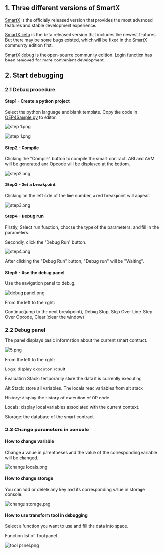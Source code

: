 
## 1. Three different versions of SmartX

[SmartX](https://smartx.ont.io) is the officially released version that provides the most advanced features and stable development experience.  

[SmartX beta](https://smartxbeta.ont.io) is the beta released version that includes the newest features. But there may be some bugs existed, which will be fixed in the SmartX community edition first. 

[SmartX debug](http://smartxdebug.ont.io) is the open-source community edition. Login function has been removed for more convenient development. 

## 2. Start debugging

### 2.1 Debug procedure

#### Step1 - Create a python project

Select the python language and blank template. Copy the code in [OEP4Sample.py](https://github.com/tonyclarking/python-template/blob/master/OEP4Sample/OEP4Sample.py](https://github.com/tonyclarking/python-template/blob/master/OEP4Sample/OEP4Sample.py)
) to editor.

![step 1.png](https://upload-images.jianshu.io/upload_images/150344-cc24c675bc9a3267.png?imageMogr2/auto-orient/strip%7CimageView2/2/w/1240)

![step 1.png](https://upload-images.jianshu.io/upload_images/150344-cdb9c5585a074881.png?imageMogr2/auto-orient/strip%7CimageView2/2/w/1240)

#### Step2 - Compile

Clicking the "Compile" button to compile the smart contract. ABI and AVM will be generated and Opcode will be displayed at the bottom.

![step2.png](https://upload-images.jianshu.io/upload_images/150344-807d1c9add5be98f.png?imageMogr2/auto-orient/strip%7CimageView2/2/w/1240)

#### Step3 - Set a breakpoint

Clicking on the left side of the line number, a red breakpoint will appear.

![step3.png](https://upload-images.jianshu.io/upload_images/150344-82b13a0a1c8372db.png?imageMogr2/auto-orient/strip%7CimageView2/2/w/1240)

#### Step4 - Debug run

Firstly, Select run function, choose the type of the parameters, and fill in the parameters.

Secondly, click the "Debug Run" button.

![step4.png](https://upload-images.jianshu.io/upload_images/150344-f890c3707e48fea4.png?imageMogr2/auto-orient/strip%7CimageView2/2/w/1240)

After clicking the "Debug Run" button, "Debug run" will be "Waiting".

#### Step5 - Use the debug panel

Use the navigation panel to debug.

![debug panel.png](https://upload-images.jianshu.io/upload_images/150344-6b73326a3e5388e4.png?imageMogr2/auto-orient/strip%7CimageView2/2/w/1240)

From the left to the right: 

Continue(jump to the next breakpoint), Debug Stop, Step Over Line, Step Over Opcode, Clear (clear the window)

### 2.2 Debug panel

The panel displays basic information about the current smart contract.

![5.png](https://upload-images.jianshu.io/upload_images/150344-34922a573030a17a.png?imageMogr2/auto-orient/strip%7CimageView2/2/w/1240)

From the left to the right:

Logs: display execution result

Evaluation Stack: temporarily store the data it is currently executing 

Alt Stack: store all variables. The locals read variables from alt stack

History: display the history of execution of OP code

Locals: display local variables associated with the current context.

Storage:  the database of the smart contract


### 2.3 Change parameters in console

#### How to change variable

Change a value in parentheses and the value of the corresponding variable will be changed.

![change locals.png](https://upload-images.jianshu.io/upload_images/150344-8c122e82a7d02d7d.png?imageMogr2/auto-orient/strip%7CimageView2/2/w/1240)

#### How to change storage

You can add or delete any key and its corresponding value in storage console.

![change storage.png](https://upload-images.jianshu.io/upload_images/150344-52aa4be649311046.png?imageMogr2/auto-orient/strip%7CimageView2/2/w/1240)


#### How to use transform tool in debugging

Select a function you want to use and fill the data into space.

Function list of Tool panel

![tool panel.png](https://upload-images.jianshu.io/upload_images/150344-46e5da4eb0a4a8c1.png?imageMogr2/auto-orient/strip%7CimageView2/2/w/1240)

```

